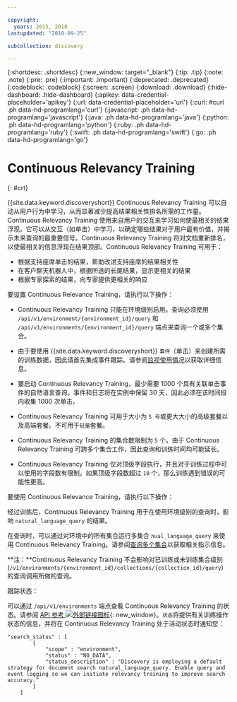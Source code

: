 ```yaml
---

copyright:
  years: 2015, 2018
lastupdated: "2018-09-25"

subcollection: discovery

---
```


{:shortdesc: .shortdesc}
{:new_window: target="_blank"}
{:tip: .tip}
{:note: .note}
{:pre: .pre}
{:important: .important}
{:deprecated: .deprecated}
{:codeblock: .codeblock}
{:screen: .screen}
{:download: .download}
{:hide-dashboard: .hide-dashboard}
{:apikey: data-credential-placeholder='apikey'} 
{:url: data-credential-placeholder='url'}
{:curl: #curl .ph data-hd-programlang='curl'}
{:javascript: .ph data-hd-programlang='javascript'}
{:java: .ph data-hd-programlang='java'}
{:python: .ph data-hd-programlang='python'}
{:ruby: .ph data-hd-programlang='ruby'}
{:swift: .ph data-hd-programlang='swift'}
{:go: .ph data-hd-programlang='go'}

# Continuous Relevancy Training
{: #crt}

{{site.data.keyword.discoveryshort}} Continuous Relevancy Training 可以自动从用户行为中学习，从而显著减少提高结果相关性排名所需的工作量。Continuous Relevancy Training 使用来自用户的交互来学习如何使最相关的结果浮现。它可以从交互（如单击）中学习，以确定哪些结果对于用户最有价值，并揭示未来查询的最重要信号。Continuous Relevancy Training 将对文档重新排名，以使最相关的信息浮现在结果顶部。Continuous Relevancy Training 可用于：

- 根据支持座席单击的结果，帮助改进支持座席的结果相关性
- 在客户聊天机器人中，根据所选的长尾结果，显示更相关的结果 
- 根据专家探索的结果，向专家提供更相关的响应

要设置 Continuous Relevance Training，请执行以下操作：

- Continuous Relevancy Training 只能在环境级别启用。查询必须使用 `/api/v1/environment/{environment_id}/query` 和 `/api/v1/environments/{environment_id}/query` 端点来查询一个或多个集合。
- 由于要使用 {{site.data.keyword.discoveryshort}} `事件`（单击）来创建所需的训练数据，因此请首先集成事件跟踪。请参阅[监视使用情况](/docs/services/discovery?topic=discovery-usage#usage)以获取详细信息。

- 要启动 Continuous Relevancy Training，最少需要 1000 个具有关联单击事件的自然语言查询。事件和日志将在实例中保留 30 天，因此必须在该时间段内收集 1000 次单击。
- Continuous Relevancy Training 可用于大小为 `S 号`或更大大小的高级套餐以及高端套餐。不可用于`轻量`套餐。
- Continuous Relevancy Training 的集合数限制为 `5` 个。由于 Continuous Relevancy Training 可跨多个集合工作，因此查询和训练时间均可能延长。
- Continuous Relevancy Training 仅对顶级字段执行，并且对于训练过程中可以使用的字段数有限制。如果顶级字段数超过 `10` 个，那么训练遇到错误的可能性更高。 

要使用 Continuous Relevance Training，请执行以下操作：

经过训练后，Continuous Relevancy Training 用于在使用环境级别的查询时，影响 `natural_language_query` 的结果。 

在查询时，可以通过对环境中的所有集合运行多集合 `nual_language_query` 来使用 Continuous Relevancy Training。请参阅[查询多个集合](/docs/services/discovery?topic=discovery-query-concepts#multiple-collections)以获取相关指示信息。 

**注：**Continuous Relevancy Training 不会影响对已训练或未训练集合级别 (`/v1/environments/{environment_id}/collections/{collection_id}/query`) 的查询调用所做的查询。 

跟踪状态：

可以通过 `/api/v1/environments` 端点查看 Continuous Relevancy Training 的状态。请参阅 [API 参考 ![外部链接图标](../../icons/launch-glyph.svg "外部链接图标")](https://{DomainName}/apidocs/discovery#get-environment-info){: new_window}。`状态`将提供有关训练操作状态的信息，并将在 Continuous Relevancy Training 处于活动状态时通知您：

```
"search_status" : [
        {
            "scope" : "environment",
            "status" : "NO_DATA",
            "status_description" : "Discovery is employing a default strategy for document search natural_language_query. Enable query and event logging so we can initiate relevancy training to improve search accuracy.”
        }
    ]
```
